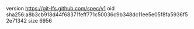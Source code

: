 version https://git-lfs.github.com/spec/v1
oid sha256:a8b3cb918d44f68371feff771c50036c9b348dc11ee5e05f8fa5936f52e71342
size 6956
